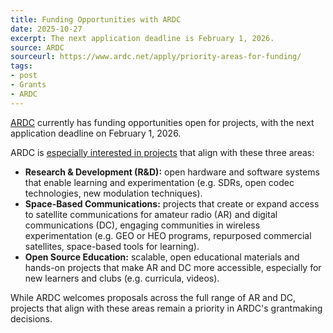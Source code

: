 ```yaml
---
title: Funding Opportunities with ARDC
date: 2025-10-27
excerpt: The next application deadline is February 1, 2026.
source: ARDC
sourceurl: https://www.ardc.net/apply/priority-areas-for-funding/
tags:
- post
- Grants
- ARDC
---
```

[ARDC](https://www.ardc.net/) currently has funding opportunities open for projects, with the next application deadline on February 1, 2026.

ARDC is [especially interested in projects](https://www.ardc.net/apply/priority-areas-for-funding/) that align with these three areas:

- **Research & Development (R&D):** open hardware and software systems that enable learning and experimentation (e.g. SDRs, open codec technologies, new modulation techniques).
- **Space-Based Communications:** projects that create or expand access to satellite communications for amateur radio (AR) and digital communications (DC), engaging communities in wireless experimentation (e.g. GEO or HEO programs, repurposed commercial satellites, space-based tools for learning).
- **Open Source Education:** scalable, open educational materials and hands-on projects that make AR and DC more accessible, especially for new learners and clubs (e.g. curricula, videos).

While ARDC welcomes proposals across the full range of AR and DC, projects that align with these areas remain a priority in ARDC's grantmaking decisions. 